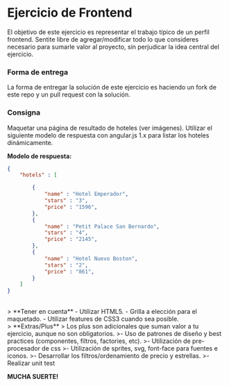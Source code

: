# Ejercicio de Frontend
El objetivo de este ejercicio es representar el trabajo típico de un perfil frontend.
Sentite libre de agregar/modificar todo lo que consideres necesario para sumarle valor al proyecto, sin perjudicar la idea central del ejercicio.


### Forma de entrega

La forma de entregar la solución de este ejercicio es haciendo un fork de este repo y un pull request con la solución.

### Consigna
Maquetar una página de resultado de hoteles (ver imágenes).
Utilizar el siguiente modelo de respuesta con angular.js 1.x para listar los hoteles dinámicamente.


**Modelo de respuesta:**

```json
{
	"hotels" : [

		{
			"name" : "Hotel Emperador",
			"stars" : "3",
			"price" : "1596",
		},
		{
			"name" : "Petit Palace San Bernardo",
			"stars" : "4",
			"price" : "2145",
		},
		{
			"name" : "Hotel Nuevo Boston",
			"stars" : "2",
			"price" : "861",
		}
	]
}
```
<br>
> **Tener en cuenta**
- Utilizar HTML5.
- Grilla a elección para el maquetado.
- Utilizar features de CSS3 cuando sea posible.

<br>
> **Extras/Plus**
> Los plus son adicionales que suman valor a tu ejercicio, aunque no son obligatorios.
>- Uso de patrones de diseño y best practices (componentes, filtros, factories, etc).
>- Utilización de pre-procesador de css
>- Utilización de sprites, svg, font-face para fuentes e iconos.
>- Desarrollar los filtros/ordenamiento de precio y estrellas.
>- Realizar unit test


**MUCHA SUERTE!**
